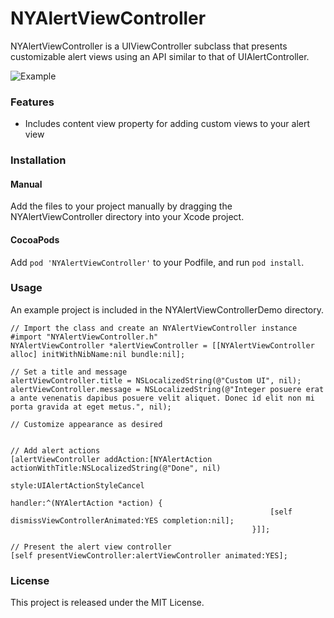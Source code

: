 # NYAlertViewController

NYAlertViewController is a UIViewController subclass that presents customizable alert views using an API similar to that of UIAlertController.

![Example](https://github.com/nealyoung/NYAlertViewController/raw/master/header.png)

### Features
* Includes content view property for adding custom views to your alert view

### Installation
#### Manual
Add the files to your project manually by dragging the NYAlertViewController directory into your Xcode project.

#### CocoaPods
Add `pod 'NYAlertViewController'` to your Podfile, and run `pod install`.

### Usage
An example project is included in the NYAlertViewControllerDemo directory.

```objc
// Import the class and create an NYAlertViewController instance
#import "NYAlertViewController.h"
NYAlertViewController *alertViewController = [[NYAlertViewController alloc] initWithNibName:nil bundle:nil];

// Set a title and message
alertViewController.title = NSLocalizedString(@"Custom UI", nil);
alertViewController.message = NSLocalizedString(@"Integer posuere erat a ante venenatis dapibus posuere velit aliquet. Donec id elit non mi porta gravida at eget metus.", nil);

// Customize appearance as desired


// Add alert actions
[alertViewController addAction:[NYAlertAction actionWithTitle:NSLocalizedString(@"Done", nil)
                                                        style:UIAlertActionStyleCancel
                                                      handler:^(NYAlertAction *action) {
                                                          [self dismissViewControllerAnimated:YES completion:nil];
                                                      }]];

// Present the alert view controller
[self presentViewController:alertViewController animated:YES];
```

### License
This project is released under the MIT License.
